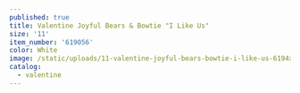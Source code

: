 ```yaml
---
published: true
title: Valentine Joyful Bears & Bowtie "I Like Us"
size: '11'
item_number: '619056'
color: White
image: /static/uploads/11-valentine-joyful-bears-bowtie-i-like-us-6194x3.jpg
catalog:
  - valentine
---
```


